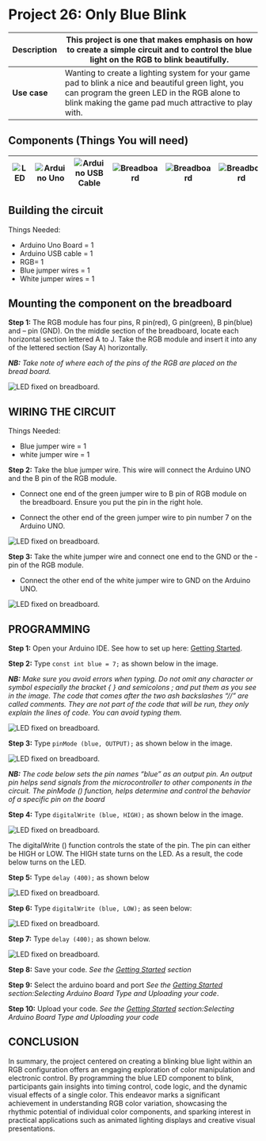 # Project 26: Only Blue Blink

| **Description** | This project is one that makes emphasis on how to create a simple circuit and to control the blue light on the RGB to blink beautifully. |
|------------------|----------------------------------------------------------------|
| **Use case**     | Wanting to create a lighting system for your game pad to blink a nice and beautiful green light, you can program the green LED in the RGB alone to blink making the game pad much attractive to play with. |

## Components (Things You will need)

| ![LED](../../assets/components/LED.png) | ![Arduino Uno](../../assets/components/arduino.png) | ![Arduino USB Cable](../../assets/components/USB_Cable.png) | ![Breadboard](../../assets/components/breadboard.png) |![Breadboard](../../assets/components/jump_wire.png)|![Breadboard](../../assets/components/RGB_Module.png)
|-------------------------|-------------------------|-------------------------|-------------------------|-------------------------|-------------------------|

## Building the circuit

Things Needed:

-	Arduino Uno Board = 1
-	Arduino USB cable = 1
-	RGB= 1
-	Blue jumper wires = 1
-	White jumper wires = 1

## Mounting the component on the breadboard

**Step 1:** The RGB module has four pins, R pin(red), G pin(green), B pin(blue) and – pin (GND). On the middle section of the breadboard, locate each horizontal section lettered A to J. Take the RGB module and insert it into any of the lettered section (Say A) horizontally. 

 _**NB:** Take note of where each of the pins of the RGB are placed on the bread board._



![LED fixed on breadboard](../../assets/1.0/RGB/RED_G_B/circuit_1.jpg).


## WIRING THE CIRCUIT

Things Needed:

-	Blue jumper wire = 1
-	white jumper wire = 1

**Step 2:** Take the blue jumper wire. This wire will connect the Arduino UNO and the B pin of the RGB module. 

- Connect one end of the green jumper wire to B pin of RGB module on the breadboard. Ensure you put the pin in the right hole.

- Connect the other end of the green jumper wire to pin number 7 on the Arduino UNO.


![LED fixed on breadboard](../../assets/1.0/RGB/RGB_Blue_On/circuit_1.jpg).

**Step 3:** Take the white jumper wire and connect one end to the GND or the - pin of the RGB module.

- Connect the other end of the white jumper wire to GND on the Arduino UNO.


![LED fixed on breadboard](../../assets/1.0/RGB/RGB_Blue_On/circuit_2.jpg).

## PROGRAMMING

**Step 1:** Open your Arduino IDE. See how to set up here: [Getting Started](../../../../README.md#getting-started).

**Step 2:** Type ```const int blue = 7;``` as shown below in the image.

_**NB:** Make sure you avoid errors when typing. Do not omit any character or symbol especially the bracket { }  and semicolons ;  and put them as you see in the image. The code that comes after the two ash backslashes “//” are called comments. They are not part of the code that will be run, they only explain the lines of code. You can avoid typing them._

![LED fixed on breadboard](../../assets/1.0/RGB/RGB_Blue_On/code_1.png).

**Step 3:** Type ```pinMode (blue, OUTPUT);``` as shown below in the image.

![LED fixed on breadboard](../../assets/1.0/RGB/RGB_Blue_On/code_2.png).

_**NB:** The code below sets the pin names “blue” as an output pin. An output pin helps send signals from the microcontroller to other components in the circuit. The pinMode () function, helps determine and control the behavior of a specific pin on the board_

**Step 4:** Type ```digitalWrite (blue, HIGH);``` as shown below in the image.

![LED fixed on breadboard](../../assets/1.0/RGB/RGB_Blue_On/code_3.png).

The digitalWrite () function controls the state of the pin. The pin can either be HIGH or LOW. The HIGH state turns on the LED. As a result, the code below turns on the LED.

**Step 5:** Type  ```delay (400);``` as shown below 

![LED fixed on breadboard](../../assets/1.0/RGB/RGB_Blue_Blink/code_1.png).

**Step 6:** Type ```digitalWrite (blue, LOW);``` as seen below:

![LED fixed on breadboard](../../assets/1.0/RGB/RGB_Blue_Blink/code_2.png).

**Step 7:** Type ```delay (400);``` as shown below.

![LED fixed on breadboard](../../assets/1.0/RGB/RGB_Blue_Blink/code_3.png).

**Step 8:** Save your code. _See the [Getting Started](../../../../README.md#getting-started) section_

**Step 9:** Select the arduino board and port _See the [Getting Started](../../../../README.md#getting-started) section:Selecting Arduino Board Type and Uploading your code_.

**Step 10:** Upload your code. _See the [Getting Started](../../../../README.md#getting-started) section:Selecting Arduino Board Type and Uploading your code_

## CONCLUSION

In summary, the project centered on creating a blinking blue light within an RGB configuration offers an engaging exploration of color manipulation and electronic control. By programming the blue LED component to blink, participants gain insights into timing control, code logic, and the dynamic visual effects of a single color. This endeavor marks a significant achievement in understanding RGB color variation, showcasing the rhythmic potential of individual color components, and sparking interest in practical applications such as animated lighting displays and creative visual presentations.